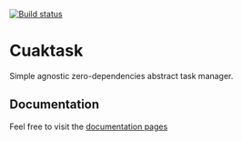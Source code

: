 [![Build status](https://github.com/cuaklabs/cuaktask/workflows/ci/badge.svg)](https://github.com/cuaklabs/cuaktask/workflows/build/badge.svg)

# Cuaktask

Simple agnostic zero-dependencies abstract task manager.

## Documentation

Feel free to visit the [documentation pages](./docs/index)
